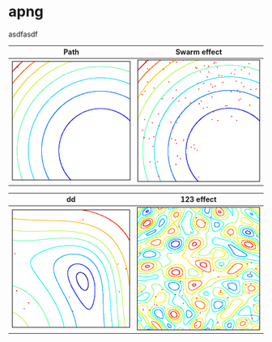 # apng

asdfasdf



| Path | Swarm effect |
| :--------------------------------------------------------------------------------------------------------------: | :----------------------------------------------------------------------------------------------------------------------------: |
|        ![](outfile0.png)         |        ![](outfile1.png)         |



| dd | 123 effect |
| :--------------------------------------------------------------------------------------------------------------: | :----------------------------------------------------------------------------------------------------------------------------: |
|        ![](outfile2.png)         |        ![](outfile3.png)         |